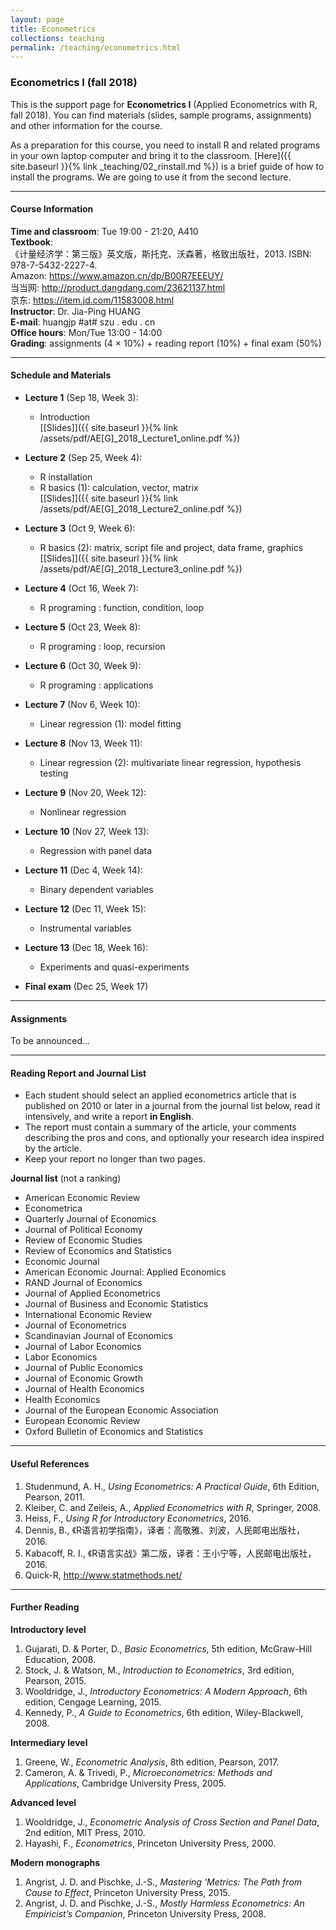 ```yaml
---
layout: page
title: Econometrics
collections: teaching
permalink: /teaching/econometrics.html
---
```


### Econometrics I (fall 2018)

This is the support page for **Econometrics I** (Applied Econometrics with R, fall 2018). You can find materials (slides, sample programs, assignments) and other information for the course.

As a preparation for this course, you need to install R and related programs in your own laptop computer and bring it to the classroom. [Here]({{ site.baseurl }}{% link _teaching/02_rinstall.md %}) is a brief guide of how to install the programs. We are going to use it from the second lecture.

---
#### Course Information

**Time and classroom**: Tue 19:00 - 21:20, A410    
**Textbook**:   
《计量经济学：第三版》英文版，斯托克、沃森著，格致出版社，2013. ISBN: 978-7-5432-2227-4.    
Amazon: <https://www.amazon.cn/dp/B00R7EEEUY/>    
当当网: <http://product.dangdang.com/23621137.html>    
京东: <https://item.jd.com/11583008.html>   
**Instructor**: Dr. Jia-Ping HUANG   
**E-mail**: huangjp #at# szu . edu . cn  
**Office hours**: Mon/Tue 13:00 - 14:00      
**Grading**: assignments (4 &times; 10%) + reading report (10%) + final exam (50%)

---
#### Schedule and Materials
* **Lecture 1** (Sep 18, Week 3):

	- Introduction     
	[[Slides]]({{ site.baseurl }}{% link /assets/pdf/AE[G]_2018_Lecture1_online.pdf %})     

* **Lecture 2** (Sep 25, Week 4):

	- R installation
	- R basics (1): calculation, vector, matrix   
	[[Slides]]({{ site.baseurl }}{% link /assets/pdf/AE[G]_2018_Lecture2_online.pdf %})   

* **Lecture 3** (Oct 9, Week 6):

	- R basics (2): matrix, script file and project, data frame, graphics   
	[[Slides]]({{ site.baseurl }}{% link /assets/pdf/AE[G]_2018_Lecture3_online.pdf %})   

* **Lecture 4** (Oct 16, Week 7):

	- R programing : function, condition, loop       

* **Lecture 5** (Oct 23, Week 8):

	- R programing : loop, recursion   

* **Lecture 6** (Oct 30, Week 9):

	- R programing : applications   

* **Lecture 7** (Nov 6, Week 10):

	- Linear regression (1): model fitting    

* **Lecture 8** (Nov 13, Week 11):

	- Linear regression (2): multivariate linear regression, hypothesis testing    

* **Lecture 9** (Nov 20, Week 12):

	- Nonlinear regression    

* **Lecture 10** (Nov 27, Week 13):

	- Regression with panel data    

* **Lecture 11** (Dec 4, Week 14):

	- Binary dependent variables    

* **Lecture 12** (Dec 11, Week 15):

	- Instrumental variables    

* **Lecture 13** (Dec 18, Week 16):

	- Experiments and quasi-experiments

* **Final exam** (Dec 25, Week 17)



---
#### Assignments

To be announced...

---
#### Reading Report and Journal List

* Each student should select an applied econometrics article that is published on 2010 or later in a journal from the journal list below, read it intensively, and write a report **in English**.
* The report must contain a summary of the article, your comments describing the pros and cons, and optionally your research idea inspired by the article.
* Keep your report no longer than two pages.

**Journal list** (not a ranking)

* American Economic Review
* Econometrica
* Quarterly Journal of Economics
* Journal of Political Economy
* Review of Economic Studies
* Review of Economics and Statistics
* Economic Journal
* American Economic Journal: Applied Economics
* RAND Journal of Economics
* Journal of Applied Econometrics
* Journal of Business and Economic Statistics
* International Economic Review
* Journal of Econometrics
* Scandinavian Journal of Economics
* Journal of Labor Economics
* Labor Economics
* Journal of Public Economics
* Journal of Economic Growth
* Journal of Health Economics
* Health Economics
* Journal of the European Economic Association
* European Economic Review
* Oxford Bulletin of Economics and Statistics

---
#### Useful References

1. Studenmund, A. H., *Using Econometrics: A Practical Guide*, 6th Edition, Pearson, 2011.
2. Kleiber, C. and Zeileis, A., *Applied Econometrics with R*, Springer, 2008.
3. Heiss, F., *Using R for Introductory Econometrics*, 2016.
4. Dennis, B., 《R语言初学指南》，译者：高敬雅、刘波，人民邮电出版社，2016.
5. Kabacoff, R. I., 《R语言实战》第二版，译者：王小宁等，人民邮电出版社，2016.
6. Quick-R, <http://www.statmethods.net/>


---
#### Further Reading

**Introductory level**

1. Gujarati, D. & Porter, D., *Basic Econometrics*, 5th edition, McGraw-Hill Education, 2008.
2. Stock, J. & Watson, M., *Introduction to Econometrics*, 3rd edition, Pearson, 2015.
3. Wooldridge, J., *Introductory Econometrics: A Modern Approach*, 6th edition, Cengage Learning, 2015.
4. Kennedy, P., *A Guide to Econometrics*, 6th edition, Wiley-Blackwell, 2008.

**Intermediary level**

1. Greene, W., *Econometric Analysis*, 8th edition, Pearson, 2017.
2. Cameron, A. & Trivedi, P., *Microeconometrics: Methods and Applications*, Cambridge University Press, 2005.

**Advanced level**

1. Wooldridge, J., *Econometric Analysis of Cross Section and Panel Data*, 2nd edition, MIT Press, 2010.
2. Hayashi, F., *Econometrics*, Princeton University Press, 2000.

**Modern monographs**

1. Angrist, J. D. and Pischke, J.-S., *Mastering 'Metrics: The Path from Cause to Effect*, Princeton University Press, 2015.
2. Angrist, J. D. and Pischke, J.-S., *Mostly Harmless Econometrics: An Empiricist’s Companion*, Princeton University Press, 2008.
